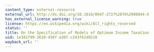 ```yaml
---
content_type: external-resource
external_url: http://dx.doi.org/10.1016/0047-2727%2876%2990044-X
has_external_license_warning: true
license: https://en.wikipedia.org/wiki/All_rights_reserved
status: ''
title: On the Specification of Models of Optimum Income Taxation
uid: 1e102799-3610-456f-a36f-c243f61d9218
wayback_url: ''
---
```

